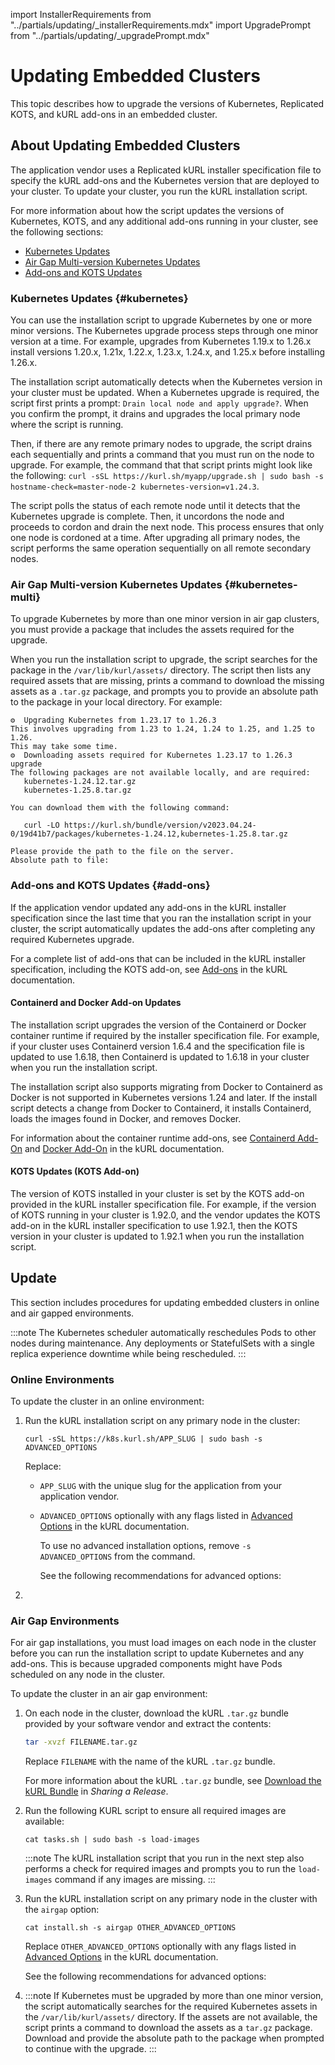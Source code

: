 import InstallerRequirements from "../partials/updating/_installerRequirements.mdx"
import UpgradePrompt from "../partials/updating/_upgradePrompt.mdx"

# Updating Embedded Clusters

This topic describes how to upgrade the versions of Kubernetes, Replicated KOTS, and kURL add-ons in an embedded cluster.

## About Updating Embedded Clusters 

The application vendor uses a Replicated kURL installer specification file to specify the kURL add-ons and the Kubernetes version that are deployed to your cluster. To update your cluster, you run the kURL installation script.

For more information about how the script updates the versions of Kubernetes, KOTS, and any additional add-ons running in your cluster, see the following sections:
* [Kubernetes Updates](#kubernetes)
* [Air Gap Multi-version Kubernetes Updates](#kubernetes-multi)
* [Add-ons and KOTS Updates](#add-ons)

### Kubernetes Updates {#kubernetes}

You can use the installation script to upgrade Kubernetes by one or more minor versions. The Kubernetes upgrade process steps through one minor version at a time. For example, upgrades from Kubernetes 1.19.x to 1.26.x install versions 1.20.x, 1.21x, 1.22.x, 1.23.x, 1.24.x, and 1.25.x before installing 1.26.x.

The installation script automatically detects when the Kubernetes version in your cluster must be updated. When a Kubernetes upgrade is required, the script first prints a prompt: `Drain local node and apply upgrade?`. When you confirm the prompt, it drains and upgrades the local primary node where the script is running.

Then, if there are any remote primary nodes to upgrade, the script drains each sequentially and prints a command that you must run on the node to upgrade. For example, the command that that script prints might look like the following: `curl -sSL https://kurl.sh/myapp/upgrade.sh | sudo bash -s hostname-check=master-node-2 kubernetes-version=v1.24.3`.

The script polls the status of each remote node until it detects that the Kubernetes upgrade is complete. Then, it uncordons the node and proceeds to cordon and drain the next node. This process ensures that only one node is cordoned at a time. After upgrading all primary nodes, the script performs the same operation sequentially on all remote secondary nodes.

### Air Gap Multi-version Kubernetes Updates {#kubernetes-multi}

To upgrade Kubernetes by more than one minor version in air gap clusters, you must provide a package that includes the assets required for the upgrade.

When you run the installation script to upgrade, the script searches for the package in the `/var/lib/kurl/assets/` directory. The script then lists any required assets that are missing, prints a command to download the missing assets as a `.tar.gz` package, and prompts you to provide an absolute path to the package in your local directory. For example:

```
⚙  Upgrading Kubernetes from 1.23.17 to 1.26.3
This involves upgrading from 1.23 to 1.24, 1.24 to 1.25, and 1.25 to 1.26.
This may take some time.
⚙  Downloading assets required for Kubernetes 1.23.17 to 1.26.3 upgrade
The following packages are not available locally, and are required:
   kubernetes-1.24.12.tar.gz
   kubernetes-1.25.8.tar.gz

You can download them with the following command:

   curl -LO https://kurl.sh/bundle/version/v2023.04.24-0/19d41b7/packages/kubernetes-1.24.12,kubernetes-1.25.8.tar.gz

Please provide the path to the file on the server.
Absolute path to file:
```

### Add-ons and KOTS Updates {#add-ons}

If the application vendor updated any add-ons in the kURL installer specification since the last time that you ran the installation script in your cluster, the script automatically updates the add-ons after completing any required Kubernetes upgrade.

For a complete list of add-ons that can be included in the kURL installer specification, including the KOTS add-on, see [Add-ons](https://kurl.sh/docs/add-ons/antrea) in the kURL documentation.

#### Containerd and Docker Add-on Updates

The installation script upgrades the version of the Containerd or Docker container runtime if required by the installer specification file. For example, if your cluster uses Containerd version 1.6.4 and the specification file is updated to use 1.6.18, then Containerd is updated to 1.6.18 in your cluster when you run the installation script.

The installation script also supports migrating from Docker to Containerd as Docker is not supported in Kubernetes versions 1.24 and later. If the install script detects a change from Docker to Containerd, it installs Containerd, loads the images found in Docker, and removes Docker.

For information about the container runtime add-ons, see [Containerd Add-On](https://kurl.sh/docs/add-ons/containerd) and [Docker Add-On](https://kurl.sh/docs/add-ons/docker) in the kURL documentation.

#### KOTS Updates (KOTS Add-on)

The version of KOTS installed in your cluster is set by the KOTS add-on provided in the kURL installer specification file. For example, if the version of KOTS running in your cluster is 1.92.0, and the vendor updates the KOTS add-on in the kURL installer specification to use 1.92.1, then the KOTS version in your cluster is updated to 1.92.1 when you run the installation script.

## Update

This section includes procedures for updating embedded clusters in online and air gapped environments.

:::note
The Kubernetes scheduler automatically reschedules Pods to other nodes during maintenance. Any deployments or StatefulSets with a single replica experience downtime while being rescheduled.
:::

### Online Environments

To update the cluster in an online environment:

1. Run the kURL installation script on any primary node in the cluster:

   ```
   curl -sSL https://k8s.kurl.sh/APP_SLUG | sudo bash -s ADVANCED_OPTIONS
   ```
   Replace:
   * `APP_SLUG` with the unique slug for the application from your application vendor.
   * `ADVANCED_OPTIONS` optionally with any flags listed in [Advanced Options](https://kurl.sh/docs/install-with-kurl/advanced-options) in the kURL documentation.
      
     To use no advanced installation options, remove `-s ADVANCED_OPTIONS` from the command.

     See the following recommendations for advanced options:

      <InstallerRequirements/>

1. <UpgradePrompt/>

### Air Gap Environments

For air gap installations, you must load images on each node in the cluster before you can run the installation script to update Kubernetes and any add-ons. This is because upgraded components might have Pods scheduled on any node in the cluster. 

To update the cluster in an air gap environment:

1. On each node in the cluster, download the kURL `.tar.gz` bundle provided by your software vendor and extract the contents:

   ```bash
   tar -xvzf FILENAME.tar.gz
   ```
   Replace `FILENAME` with the name of the kURL `.tar.gz` bundle.

   For more information about the kURL `.tar.gz` bundle, see [Download the kURL Bundle](/vendor/releases-sharing-license-install-script#installer-bundle) in _Sharing a Release_.

1. Run the following KURL script to ensure all required images are available:

   ```
   cat tasks.sh | sudo bash -s load-images
   ```

   :::note
   The kURL installation script that you run in the next step also performs a check for required images and prompts you to run the `load-images` command if any images are missing.
   :::

1. Run the kURL installation script on any primary node in the cluster with the `airgap` option:

   ```
   cat install.sh -s airgap OTHER_ADVANCED_OPTIONS
   ```
   Replace `OTHER_ADVANCED_OPTIONS` optionally with any flags listed in [Advanced Options](https://kurl.sh/docs/install-with-kurl/advanced-options) in the kURL documentation.
   
     See the following recommendations for advanced options:
      <InstallerRequirements/>

1. <UpgradePrompt/>
   
   :::note
   If Kubernetes must be upgraded by more than one minor version, the script automatically searches for the required Kubernetes assets in the `/var/lib/kurl/assets/` directory. If the assets are not available, the script prints a command to download the assets as a `tar.gz` package. Download and provide the absolute path to the package when prompted to continue with the upgrade.
   :::
